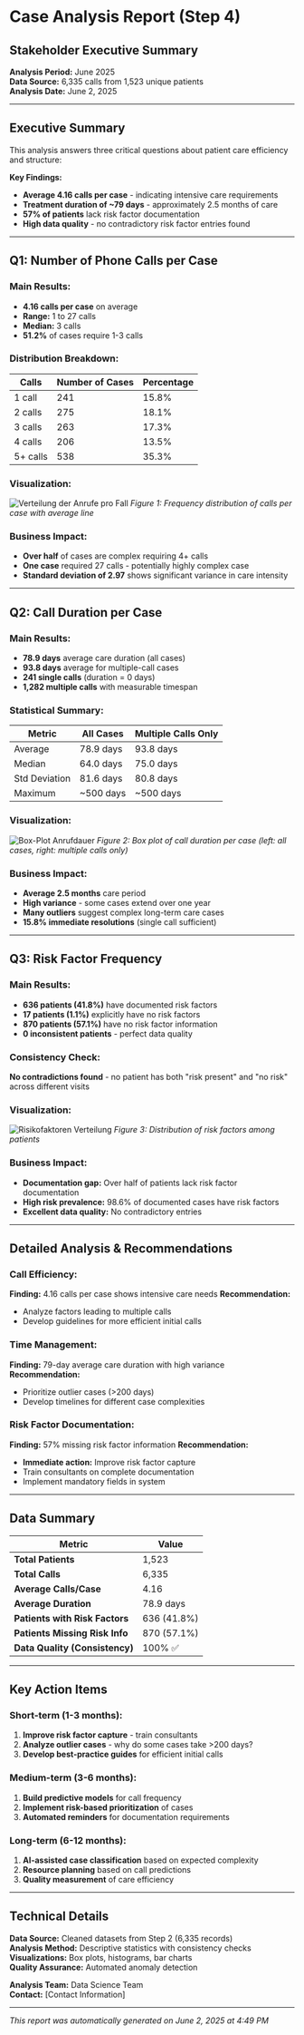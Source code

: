# Case Analysis Report (Step 4)
## Stakeholder Executive Summary

**Analysis Period:** June 2025  
**Data Source:** 6,335 calls from 1,523 unique patients  
**Analysis Date:** June 2, 2025

---

##  Executive Summary

This analysis answers three critical questions about patient care efficiency and structure:

**Key Findings:**
- **Average 4.16 calls per case** - indicating intensive care requirements
- **Treatment duration of ~79 days** - approximately 2.5 months of care
- **57% of patients** lack risk factor documentation
- **High data quality** - no contradictory risk factor entries found

---

##  Q1: Number of Phone Calls per Case

### Main Results:
- **4.16 calls per case** on average
- **Range:** 1 to 27 calls
- **Median:** 3 calls
- **51.2%** of cases require 1-3 calls

### Distribution Breakdown:
| Calls | Number of Cases | Percentage |
|-------|----------------|------------|
| 1 call | 241 | 15.8% |
| 2 calls | 275 | 18.1% |
| 3 calls | 263 | 17.3% |
| 4 calls | 206 | 13.5% |
| 5+ calls | 538 | 35.3% |

### Visualization:
![Verteilung der Anrufe pro Fall](/plot/step4_case_analysis_20250602_164957/anrufe_pro_fall_verteilung_20250602_164957.png)
*Figure 1: Frequency distribution of calls per case with average line*

###  Business Impact:
- **Over half** of cases are complex requiring 4+ calls
- **One case** required 27 calls - potentially highly complex case
- **Standard deviation of 2.97** shows significant variance in care intensity

---

##  Q2: Call Duration per Case

### Main Results:
- **78.9 days** average care duration (all cases)
- **93.8 days** average for multiple-call cases
- **241 single calls** (duration = 0 days)
- **1,282 multiple calls** with measurable timespan

### Statistical Summary:
| Metric | All Cases | Multiple Calls Only |
|--------|-----------|-------------------|
| Average | 78.9 days | 93.8 days |
| Median | 64.0 days | 75.0 days |
| Std Deviation | 81.6 days | 80.8 days |
| Maximum | ~500 days | ~500 days |

### Visualization:
![Box-Plot Anrufdauer](/plot/step4_case_analysis_20250602_164957/anrufdauer_boxplot_20250602_164957.png)
*Figure 2: Box plot of call duration per case (left: all cases, right: multiple calls only)*

###  Business Impact:
- **Average 2.5 months** care period
- **High variance** - some cases extend over one year
- **Many outliers** suggest complex long-term care cases
- **15.8% immediate resolutions** (single call sufficient)

---

##  Q3: Risk Factor Frequency

### Main Results:
- **636 patients (41.8%)** have documented risk factors
- **17 patients (1.1%)** explicitly have no risk factors
- **870 patients (57.1%)** have no risk factor information
- **0 inconsistent patients** - perfect data quality

### Consistency Check:
 **No contradictions found** - no patient has both "risk present" and "no risk" across different visits

### Visualization:
![Risikofaktoren Verteilung](/plot/step4_case_analysis_20250602_164957/risikofaktoren_verteilung_20250602_164957.png)
*Figure 3: Distribution of risk factors among patients*

###  Business Impact:
- **Documentation gap:** Over half of patients lack risk factor documentation
- **High risk prevalence:** 98.6% of documented cases have risk factors
- **Excellent data quality:** No contradictory entries

---

##  Detailed Analysis & Recommendations

### Call Efficiency:
**Finding:** 4.16 calls per case shows intensive care needs
**Recommendation:** 
- Analyze factors leading to multiple calls
- Develop guidelines for more efficient initial calls

### Time Management:
**Finding:** 79-day average care duration with high variance
**Recommendation:**
- Prioritize outlier cases (>200 days)
- Develop timelines for different case complexities

### Risk Factor Documentation:
**Finding:** 57% missing risk factor information
**Recommendation:**
- **Immediate action:** Improve risk factor capture
- Train consultants on complete documentation
- Implement mandatory fields in system

---

## Data Summary

| Metric | Value |
|--------|-------|
| **Total Patients** | 1,523 |
| **Total Calls** | 6,335 |
| **Average Calls/Case** | 4.16 |
| **Average Duration** | 78.9 days |
| **Patients with Risk Factors** | 636 (41.8%) |
| **Patients Missing Risk Info** | 870 (57.1%) |
| **Data Quality (Consistency)** | 100% ✅ |

---

## Key Action Items

### Short-term (1-3 months):
1. **Improve risk factor capture** - train consultants
2. **Analyze outlier cases** - why do some cases take >200 days?
3. **Develop best-practice guides** for efficient initial calls

### Medium-term (3-6 months):
1. **Build predictive models** for call frequency
2. **Implement risk-based prioritization** of cases
3. **Automated reminders** for documentation requirements

### Long-term (6-12 months):
1. **AI-assisted case classification** based on expected complexity
2. **Resource planning** based on call predictions
3. **Quality measurement** of care efficiency

---

##  Technical Details

**Data Source:** Cleaned datasets from Step 2 (6,335 records)  
**Analysis Method:** Descriptive statistics with consistency checks  
**Visualizations:** Box plots, histograms, bar charts  
**Quality Assurance:** Automated anomaly detection

**Analysis Team:** Data Science Team  
**Contact:** [Contact Information]

---

*This report was automatically generated on June 2, 2025 at 4:49 PM*
